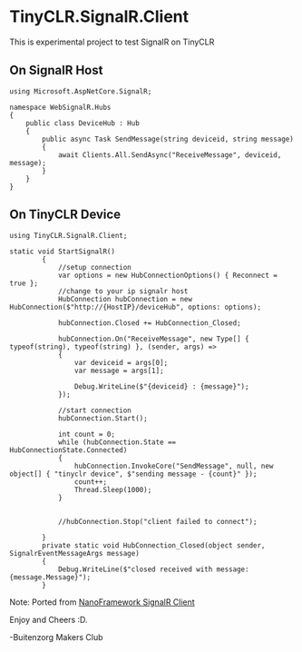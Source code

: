 # TinyCLR.SignalR.Client
This is experimental project to test SignalR on TinyCLR

## On SignalR Host
```
using Microsoft.AspNetCore.SignalR;

namespace WebSignalR.Hubs
{
    public class DeviceHub : Hub
    {
        public async Task SendMessage(string deviceid, string message)
        {
            await Clients.All.SendAsync("ReceiveMessage", deviceid, message);
        }
    }
}
```
## On TinyCLR Device
```
using TinyCLR.SignalR.Client;

static void StartSignalR()
        {
            //setup connection
            var options = new HubConnectionOptions() { Reconnect = true };
            //change to your ip signalr host
            HubConnection hubConnection = new HubConnection($"http://{HostIP}/deviceHub", options: options);

            hubConnection.Closed += HubConnection_Closed;

            hubConnection.On("ReceiveMessage", new Type[] { typeof(string), typeof(string) }, (sender, args) =>
            {
                var deviceid = args[0];
                var message = args[1];

                Debug.WriteLine($"{deviceid} : {message}");
            });

            //start connection
            hubConnection.Start();

            int count = 0;
            while (hubConnection.State == HubConnectionState.Connected)
            {
                hubConnection.InvokeCore("SendMessage", null, new object[] { "tinyclr device", $"sending message - {count}" });
                count++;
                Thread.Sleep(1000);
            }


            //hubConnection.Stop("client failed to connect");

        }
        private static void HubConnection_Closed(object sender, SignalrEventMessageArgs message)
        {
            Debug.WriteLine($"closed received with message: {message.Message}");
        }
```
Note: Ported from [NanoFramework SignalR Client](https://github.com/nanoframework/nanoFramework.SignalR.Client)

Enjoy and Cheers :D.

-Buitenzorg Makers Club
